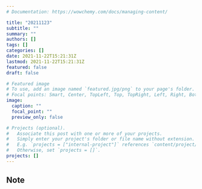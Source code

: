 ```yaml
---
# Documentation: https://wowchemy.com/docs/managing-content/

title: "20211123"
subtitle: ""
summary: ""
authors: []
tags: []
categories: []
date: 2021-11-22T15:21:31Z
lastmod: 2021-11-22T15:21:31Z
featured: false
draft: false

# Featured image
# To use, add an image named `featured.jpg/png` to your page's folder.
# Focal points: Smart, Center, TopLeft, Top, TopRight, Left, Right, BottomLeft, Bottom, BottomRight.
image:
  caption: ""
  focal_point: ""
  preview_only: false

# Projects (optional).
#   Associate this post with one or more of your projects.
#   Simply enter your project's folder or file name without extension.
#   E.g. `projects = ["internal-project"]` references `content/project/deep-learning/index.md`.
#   Otherwise, set `projects = []`.
projects: []
---
```


## Note

